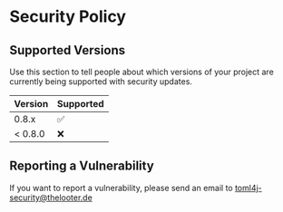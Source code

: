 # Security Policy

## Supported Versions

Use this section to tell people about which versions of your project are
currently being supported with security updates.

| Version | Supported          |
| ------- | ------------------ |
| 0.8.x   | :white_check_mark: |
| < 0.8.0   | :x:                |

## Reporting a Vulnerability

If you want to report a vulnerability, please send an email to [toml4j-security@thelooter.de](mailto:toml4j-security@thelooter.de)
